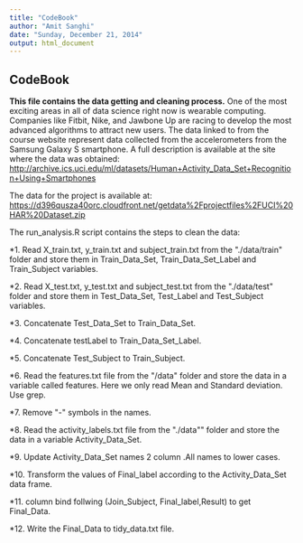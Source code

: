 ```yaml
---
title: "CodeBook"
author: "Amit Sanghi"
date: "Sunday, December 21, 2014"
output: html_document
---
```

## CodeBook ##

**This file contains the data getting and cleaning process.**
One of the most exciting areas in all of data science right now is wearable computing.
Companies like Fitbit, Nike, and Jawbone Up are racing to develop the most
advanced algorithms to attract new users. The data linked to from the course website represent data
collected from the accelerometers from the Samsung Galaxy S smartphone. A full description is available
at the site where the data was obtained:
http://archive.ics.uci.edu/ml/datasets/Human+Activity_Data_Set+Recognition+Using+Smartphones

The data for the project is available at:
https://d396qusza40orc.cloudfront.net/getdata%2Fprojectfiles%2FUCI%20HAR%20Dataset.zip

The run_analysis.R script contains the steps to clean the data:

*1. Read X_train.txt, y_train.txt and subject_train.txt from the "./data/train" folder and store them in Train_Data_Set, Train_Data_Set_Label and Train_Subject variables.

*2. Read X_test.txt, y_test.txt and subject_test.txt from the "./data/test" folder and store them in Test_Data_Set, Test_Label and Test_Subject variables.

*3. Concatenate Test_Data_Set to Train_Data_Set.

*4. Concatenate testLabel to Train_Data_Set_Label.

*5. Concatenate Test_Subject to Train_Subject.

*6. Read the features.txt file from the "/data" folder and store the data in a variable called features. Here we only read Mean and Standard deviation. Use grep.

*7. Remove "-" symbols in the names.

*8. Read the activity_labels.txt file from the "./data"" folder and store the data in a variable Activity_Data_Set.

*9. Update Activity_Data_Set names 2 column .All names to lower cases. 

*10. Transform the values of Final_label according to the Activity_Data_Set data frame.

*11. column bind follwing (Join_Subject, Final_label,Result) to get Final_Data. 

*12. Write the Final_Data to tidy_data.txt file.
